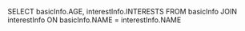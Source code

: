 SELECT basicInfo.AGE, interestInfo.INTERESTS 
FROM basicInfo JOIN  interestInfo ON basicInfo.NAME = interestInfo.NAME